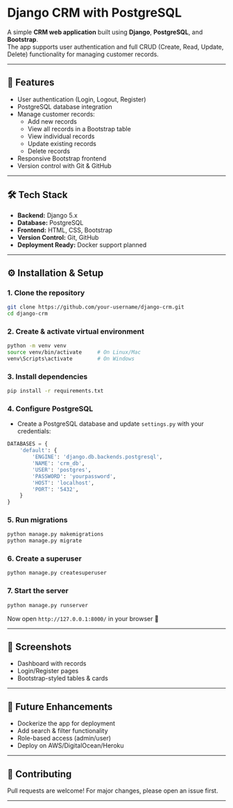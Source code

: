 
# Django CRM with PostgreSQL

A simple **CRM web application** built using **Django**, **PostgreSQL**, and **Bootstrap**.  
The app supports user authentication and full CRUD (Create, Read, Update, Delete) functionality for managing customer records.  

---

## 🚀 Features
- User authentication (Login, Logout, Register)
- PostgreSQL database integration
- Manage customer records:
  - Add new records
  - View all records in a Bootstrap table
  - View individual records
  - Update existing records
  - Delete records
- Responsive Bootstrap frontend
- Version control with Git & GitHub

---

## 🛠️ Tech Stack
- **Backend:** Django 5.x
- **Database:** PostgreSQL
- **Frontend:** HTML, CSS, Bootstrap
- **Version Control:** Git, GitHub
- **Deployment Ready:** Docker support planned

---

## ⚙️ Installation & Setup

### 1. Clone the repository
```bash
git clone https://github.com/your-username/django-crm.git
cd django-crm
```

### 2. Create & activate virtual environment
```bash
python -m venv venv
source venv/bin/activate     # On Linux/Mac
venv\Scripts\activate        # On Windows
```

### 3. Install dependencies
```bash
pip install -r requirements.txt
```

### 4. Configure PostgreSQL
- Create a PostgreSQL database and update `settings.py` with your credentials:
```python
DATABASES = {
    'default': {
        'ENGINE': 'django.db.backends.postgresql',
        'NAME': 'crm_db',
        'USER': 'postgres',
        'PASSWORD': 'yourpassword',
        'HOST': 'localhost',
        'PORT': '5432',
    }
}
```

### 5. Run migrations
```bash
python manage.py makemigrations
python manage.py migrate
```

### 6. Create a superuser
```bash
python manage.py createsuperuser
```

### 7. Start the server
```bash
python manage.py runserver
```

Now open `http://127.0.0.1:8000/` in your browser 🚀

---

## 📸 Screenshots
- Dashboard with records
- Login/Register pages
- Bootstrap-styled tables & cards

---

## 📌 Future Enhancements
- Dockerize the app for deployment
- Add search & filter functionality
- Role-based access (admin/user)
- Deploy on AWS/DigitalOcean/Heroku

---

## 🤝 Contributing
Pull requests are welcome! For major changes, please open an issue first.

---